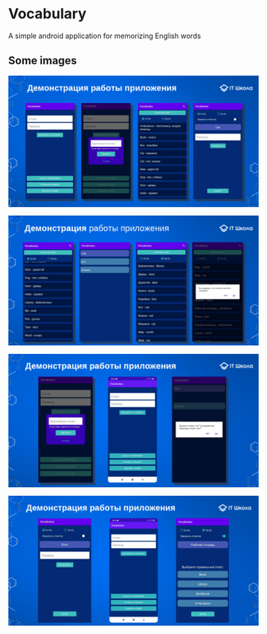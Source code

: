 # Vocabulary
A simple android application for memorizing English words

## Some images
![](images/1.png)

![](images/2.png)

![](images/3.png)

![](images/4.png)